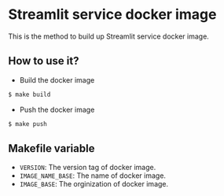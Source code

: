 # Streamlit service docker image

This is the method to build up Streamlit service docker image.

## How to use it?

- Build the docker image
```bash
$ make build
```

- Push the docker image
```bash
$ make push
```

## Makefile variable
- `VERSION`: The version tag of docker image.
- `IMAGE_NAME_BASE`: The name of docker image.
- `IMAGE_BASE`: The orginization of docker image.